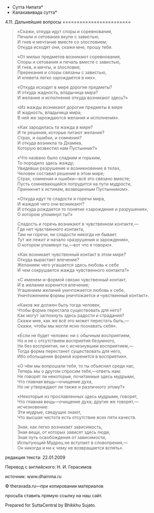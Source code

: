 * Сутта Нипата*
* Калахавивада сутта*

4\.11\. Дальнейшие вопросы
\=\=\=\=\=\=\=\=\=\=\=\=\=\=\=\=\=\=\=\=\=\=\=\=

> «Скажи, откуда идут споры и соревнования,  
> Печали и сетования вкупе с завистью,  
> И гнев и мечтание вместе со злословием;  
> Откуда исходят они, скажи мне, прошу тебя\.
>
> «От милых предметов возникают соревнования,  
> Споры и сетования и печаль вместе с завистью,  
> И гнев, и мечты, и злословие;  
> Пререкания и споры связаны с завистью,  
> И клевета легко зарождается в них»\.
>
> «Откуда исходят в мире дорогие предметы?  
> И откуда жадность, владычица мира?  
> И желание и исполнение откуда возникают здесь?»
>
> «Из жажды возникают дорогие предметы в мире  
> И жадность, владычица мира;  
> В ней же зарождаются желания и исполнения»\.
>
> «Как зародилась та жажда в мире?  
> И те решения, которые питают желание?  
> Страх, и ошибки, и сомнения?  
> И откуда возникла та Дхамма,  
> Которую возвестил нам Пустынник?»
>
> «Что названо было сладким и горьким,  
> То породило здесь жажду;  
> Увидевши разрушение и возникновение в телах,  
> Человек составил решения в этом мире;  
> Страх, сомнения и ошибки—всё это связано вместе;  
> Пусть сомневающийся потрудится на пути мудрости,  
> Приникнет к истинам, возвещенным Пустынником»\.
>
> «Откуда идут те сладости и горечи мира,  
> И жаждой чего они возникают?  
> И откуда рождается то понятие «зарождения и разрушения»,  
> О котором упомянул ты?»
>
> Сладость и горечь возникают в чувственном контакте,—  
> Где нет чувственного контакта,  
> Там ни горечи, ни сладости никогда не бывает\.  
> Тут же лежит и начало «разрушения и зарождения»,  
> О котором упомянул ты,—вот что я говорю»\.
>
> «Как возникает чувственный контакт в этом мире?  
> Откуда вырастает влечение?  
> Желанием чего угашается здесь любовь к себе  
> И чем сокрушается жажда чувственного контакта?»
>
> «С именем\-и\-формой связан чувственный контакт,  
> И в желании коренится влечение;  
> Угашением желаний уничтожается любовь к себе,  
> Уничтожением формы уничтожается и чувственный контакт»\.
>
> «Каков же должен быть тогда человек,  
> Чтобы форма перестала существовать для него?  
> Как могут заглохнуть здесь радости и страдания?  
> Скажи мне, как же всё это может перестать быть,—  
> Скажи, чтобы мы могли ясно познавать себя»\.
>
> «Если не будет человек: ни с обычным восприятием,  
> Но и не с отсутствием восприятия безумного,  
> Ни без восприятия, ни с исчезнувшим восприятием,—  
> Тогда форма перестанет существовать для него,  
> Ибо обольщение формой коренится в восприятии»\.
>
> «О чём мы вопрошали тебя, то ты объяснил среди нас,  
> Теперь мы о другом спросим тебя,—ответь нам:  
> Не говорят ли некоторые, почитаемые здесь мудрыми,  
> Что главная вещь—очищение духа,  
> Но не утверждают ли также и различного этому?»
>
> «Некоторые из прославленных здесь мудрыми, говорят,  
> Что главная вещь—очищение духа; другие же говорят,—исчезновение:  
> Эти мудрые, сведущие знают,  
> Что высшая чистота есть отсутствие всех пяти качеств\.
>
> Зная, как легко возникает зависимость,  
> Зная вещи, от которых зависят здесь люди,  
> Зная путь освобождения от зависимости,  
> Испытующий Мудрец не вступает в словопрения,—  
> Он никогда и ни к чему не возвращается вспять»\.

редакция текста: 22\.01\.2009

Перевод с английского: Н\. И\. Герасимов

источник: www\.dhamma\.ru

© theravada\.ru—при копировании материалов

просьба ставить прямую ссылку на наш сайт\.

Prepared for SuttaCentral by Bhikkhu Sujato\.